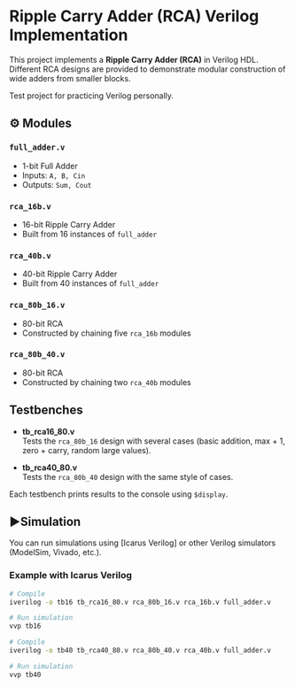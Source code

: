 # Ripple Carry Adder (RCA) Verilog Implementation

This project implements a **Ripple Carry Adder (RCA)** in Verilog HDL.  
Different RCA designs are provided to demonstrate modular construction of wide adders from smaller blocks.

Test project for practicing Verilog personally.

## ⚙️ Modules

### `full_adder.v`
- 1-bit Full Adder
- Inputs: `A, B, Cin`
- Outputs: `Sum, Cout`

### `rca_16b.v`
- 16-bit Ripple Carry Adder
- Built from 16 instances of `full_adder`

### `rca_40b.v`
- 40-bit Ripple Carry Adder
- Built from 40 instances of `full_adder`

### `rca_80b_16.v`
- 80-bit RCA
- Constructed by chaining five `rca_16b` modules

### `rca_80b_40.v`
- 80-bit RCA
- Constructed by chaining two `rca_40b` modules

##  Testbenches

- **tb_rca16_80.v**  
  Tests the `rca_80b_16` design with several cases (basic addition, max + 1, zero + carry, random large values).

- **tb_rca40_80.v**  
  Tests the `rca_80b_40` design with the same style of cases.

Each testbench prints results to the console using `$display`.

## ▶Simulation

You can run simulations using [Icarus Verilog] or other Verilog simulators (ModelSim, Vivado, etc.).

### Example with Icarus Verilog

```bash
# Compile
iverilog -o tb16 tb_rca16_80.v rca_80b_16.v rca_16b.v full_adder.v

# Run simulation
vvp tb16

# Compile
iverilog -o tb40 tb_rca40_80.v rca_80b_40.v rca_40b.v full_adder.v

# Run simulation
vvp tb40
